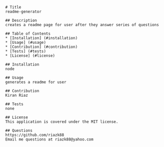 
    # Title
    readme-generator
    
    ## Description
    creates a readme page for user after they answer series of questions

    ## Table of Contents
    * [Installation] (#installation)
    * [Usage] (#usage)
    * [Contribution] (#contribution)
    * [Tests] (#tests)
    * [License] (#license)

    ## Installation
    node

    ## Usage
    generates a readme for user

    ## Contribution
    Kiran Riaz

    ## Tests
    none

    ## License
    This application is covered under the MIT license.

    ## Questions
    https://github.com/riazk88
    Email me questions at riazk88@yahoo.com
    